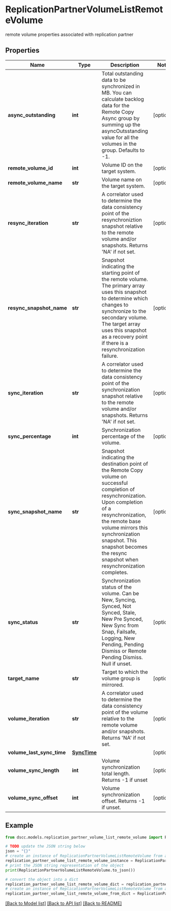 # ReplicationPartnerVolumeListRemoteVolume

remote volume properties associated with replication partner

## Properties

Name | Type | Description | Notes
------------ | ------------- | ------------- | -------------
**async_outstanding** | **int** | Total outstanding data to be synchronized in MB. You can calculate backlog data for the Remote Copy Async group by summing up the asyncOutsstanding value for all the volumes in the group. Defaults to -1. | [optional] 
**remote_volume_id** | **int** | Volume ID on the target system. | [optional] 
**remote_volume_name** | **str** | Volume name on the target system. | [optional] 
**resync_iteration** | **str** | A correlator used to determine the data consistency point of the resynchroniztion snapshot relative to the remote volume and/or snapshots. Returns &#39;NA&#39; if not set. | [optional] 
**resync_snapshot_name** | **str** | Snapshot indicating the starting point of the remote volume. The primary array uses this snapshot to determine which changes to synchronize to the secondary volume. The target array uses this snapshot as a recovery point if there is a resynchronization failure. | [optional] 
**sync_iteration** | **str** | A correlator used to determine the data consistency point of the synchronization snapshot relative to the remote volume and/or snapshots. Returns &#39;NA&#39; if not set. | [optional] 
**sync_percentage** | **int** | Synchronization percentage of the volume. | [optional] 
**sync_snapshot_name** | **str** | Snapshot indicating the destination point of the Remote Copy volume on successful completion of resynchronization. Upon completion of a resynchronization, the remote base volume mirrors this synchronization snapshot. This snapshot becomes the resync snapshot when resynchronization completes. | [optional] 
**sync_status** | **str** | Synchronization status of the volume. Can be New, Syncing, Synced, Not Synced, Stale, New Pre Synced, New Sync from Snap, Failsafe, Logging, New Pending, Pending Dismiss or Remote Pending Dismiss. Null if unset. | [optional] 
**target_name** | **str** | Target to which the volume group is mirrored. | [optional] 
**volume_iteration** | **str** | A correlator used to determine the data consistency point of the volume relative to the remote volume and/or snapshots. Returns &#39;NA&#39; if not set. | [optional] 
**volume_last_sync_time** | [**SyncTime**](SyncTime.md) |  | [optional] 
**volume_sync_length** | **int** | Volume synchronization total length. Returns -1 if unset | [optional] 
**volume_sync_offset** | **int** | Volume synchronization offset. Returns -1 if unset. | [optional] 

## Example

```python
from dscc.models.replication_partner_volume_list_remote_volume import ReplicationPartnerVolumeListRemoteVolume

# TODO update the JSON string below
json = "{}"
# create an instance of ReplicationPartnerVolumeListRemoteVolume from a JSON string
replication_partner_volume_list_remote_volume_instance = ReplicationPartnerVolumeListRemoteVolume.from_json(json)
# print the JSON string representation of the object
print(ReplicationPartnerVolumeListRemoteVolume.to_json())

# convert the object into a dict
replication_partner_volume_list_remote_volume_dict = replication_partner_volume_list_remote_volume_instance.to_dict()
# create an instance of ReplicationPartnerVolumeListRemoteVolume from a dict
replication_partner_volume_list_remote_volume_from_dict = ReplicationPartnerVolumeListRemoteVolume.from_dict(replication_partner_volume_list_remote_volume_dict)
```
[[Back to Model list]](../README.md#documentation-for-models) [[Back to API list]](../README.md#documentation-for-api-endpoints) [[Back to README]](../README.md)


